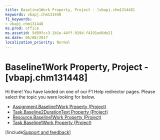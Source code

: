 ```yaml
---
title: Baseline1Work Property, Project - [vbapj.chm131448]
keywords: vbapj.chm131448
f1_keywords:
- vbapj.chm131448
ms.prod: office
ms.assetid: 5d09fcc3-1b1e-44ff-919d-f4191ed6de21
ms.date: 06/08/2017
localization_priority: Normal
---
```



# Baseline1Work Property, Project - [vbapj.chm131448]

Hi there! You have landed on one of our F1 Help redirector pages. Please select the topic you were looking for below.

- [Assignment.Baseline1Work Property (Project)](https://msdn.microsoft.com/library/6584b8d7-96f0-905b-9b22-19917c1452ae%28Office.15%29.aspx)
- [Task.Baseline2DurationText Property (Project)](https://msdn.microsoft.com/library/d0bacbcb-4976-451b-8b97-8bb70bb29c20%28Office.15%29.aspx)
- [Resource.Baseline1Work Property (Project)](https://msdn.microsoft.com/library/87356b7b-5c6b-9c99-81ab-ee4c20fbbb54%28Office.15%29.aspx)
- [Task.Baseline1Work Property (Project)](https://msdn.microsoft.com/library/571a2ee3-f7d4-dc60-43fa-f5b184260216%28Office.15%29.aspx)

[!include[Support and feedback](~/includes/feedback-boilerplate.md)]